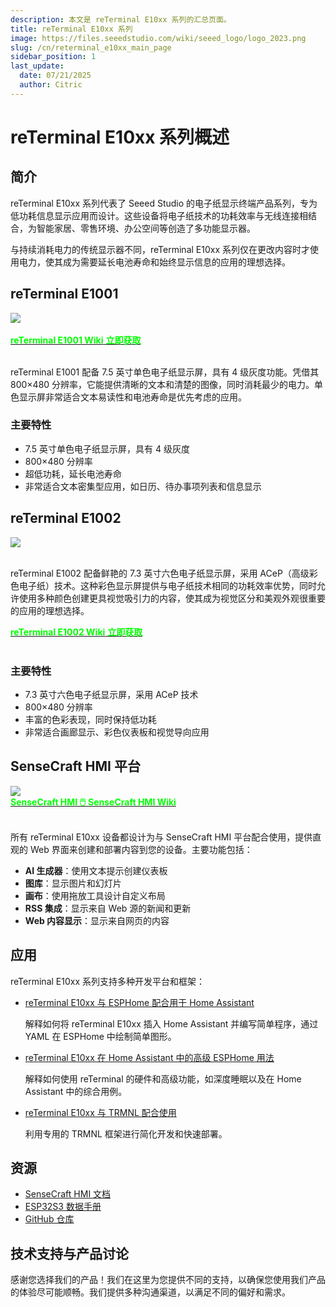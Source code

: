 ```yaml
---
description: 本文是 reTerminal E10xx 系列的汇总页面。
title: reTerminal E10xx 系列
image: https://files.seeedstudio.com/wiki/seeed_logo/logo_2023.png
slug: /cn/reterminal_e10xx_main_page
sidebar_position: 1
last_update:
  date: 07/21/2025
  author: Citric
---
```


# reTerminal E10xx 系列概述

## 简介

reTerminal E10xx 系列代表了 Seeed Studio 的电子纸显示终端产品系列，专为低功耗信息显示应用而设计。这些设备将电子纸技术的功耗效率与无线连接相结合，为智能家居、零售环境、办公空间等创造了多功能显示器。

与持续消耗电力的传统显示器不同，reTerminal E10xx 系列仅在更改内容时才使用电力，使其成为需要延长电池寿命和始终显示信息的应用的理想选择。


## reTerminal E1001

<div style={{textAlign:'center'}}><img src="https://files.seeedstudio.com/wiki/reterminal_e10xx/img/24.png" style={{width:500, height:'auto'}}/></div><br />

<div class="get_one_now_container" style={{textAlign: 'center'}}>
  <a class="get_one_now_item" href="https://wiki.seeedstudio.com/cn/getting_started_with_reterminal_e1001" target="_blank" rel="noopener noreferrer">
    <strong><span><font color={'FFFFFF'} size={"4"}>reTerminal E1001 Wiki</font></span></strong>
  </a>
  <a class="get_one_now_item" href="/cn/reterminal_e10xx_main_page" target="_blank" rel="noopener noreferrer">
    <strong><span><font color={'FFFFFF'} size={"4"}>立即获取</font></span></strong>
  </a>
</div><br />

reTerminal E1001 配备 7.5 英寸单色电子纸显示屏，具有 4 级灰度功能。凭借其 800×480 分辨率，它能提供清晰的文本和清楚的图像，同时消耗最少的电力。单色显示屏非常适合文本易读性和电池寿命是优先考虑的应用。

### 主要特性

- 7.5 英寸单色电子纸显示屏，具有 4 级灰度
- 800×480 分辨率
- 超低功耗，延长电池寿命
- 非常适合文本密集型应用，如日历、待办事项列表和信息显示

## reTerminal E1002

<div style={{textAlign:'center'}}><img src="https://files.seeedstudio.com/wiki/reterminal_e10xx/img/25.png" style={{width:500, height:'auto'}}/></div><br />

reTerminal E1002 配备鲜艳的 7.3 英寸六色电子纸显示屏，采用 ACeP（高级彩色电子纸）技术。这种彩色显示屏提供与电子纸技术相同的功耗效率优势，同时允许使用多种颜色创建更具视觉吸引力的内容，使其成为视觉区分和美观外观很重要的应用的理想选择。

<div class="get_one_now_container" style={{textAlign: 'center'}}>
  <a class="get_one_now_item" href="https://wiki.seeedstudio.com/cn/getting_started_with_reterminal_e1002" target="_blank" rel="noopener noreferrer">
    <strong><span><font color={'FFFFFF'} size={"4"}>reTerminal E1002 Wiki</font></span></strong>
  </a>
  <a class="get_one_now_item" href="/cn/reterminal_e10xx_main_page" target="_blank" rel="noopener noreferrer">
    <strong><span><font color={'FFFFFF'} size={"4"}>立即获取</font></span></strong>
  </a>
</div><br />

### 主要特性

- 7.3 英寸六色电子纸显示屏，采用 ACeP 技术
- 800×480 分辨率
- 丰富的色彩表现，同时保持低功耗
- 非常适合画廊显示、彩色仪表板和视觉导向应用

## SenseCraft HMI 平台

<div style={{textAlign:'center'}}><img src="https://files.seeedstudio.com/wiki/reterminal_e10xx/img/23.png" style={{width:1000, height:'auto'}}/></div>

<div class="get_one_now_container" style={{textAlign: 'center'}}>
    <a class="get_one_now_item" href="https://sensecraft.seeed.cc/hmi" target="_blank" rel="noopener noreferrer">
            <strong><span><font color={'FFFFFF'} size={"4"}> SenseCraft HMI 🖱️</font></span></strong>
    </a>
    <a class="get_one_now_item" href="https://wiki.seeedstudio.com/cn/sensecraft_hmi_overview" target="_blank" rel="noopener noreferrer">
            <strong><span><font color={'FFFFFF'} size={"4"}> SenseCraft HMI Wiki</font></span></strong>
  </a>
</div><br />

所有 reTerminal E10xx 设备都设计为与 SenseCraft HMI 平台配合使用，提供直观的 Web 界面来创建和部署内容到您的设备。主要功能包括：

- **AI 生成器**：使用文本提示创建仪表板
- **图库**：显示图片和幻灯片
- **画布**：使用拖放工具设计自定义布局
- **RSS 集成**：显示来自 Web 源的新闻和更新
- **Web 内容显示**：显示来自网页的内容

## 应用

reTerminal E10xx 系列支持多种开发平台和框架：

- [reTerminal E10xx 与 ESPHome 配合用于 Home Assistant](https://wiki.seeedstudio.com/cn/reterminal_e10xx_with_esphome)

  解释如何将 reTerminal E10xx 插入 Home Assistant 并编写简单程序，通过 YAML 在 ESPHome 中绘制简单图形。

- [reTerminal E10xx 在 Home Assistant 中的高级 ESPHome 用法](https://wiki.seeedstudio.com/cn/reterminal_e10xx_with_esphome_advanced)

  解释如何使用 reTerminal 的硬件和高级功能，如深度睡眠以及在 Home Assistant 中的综合用例。

- [reTerminal E10xx 与 TRMNL 配合使用](https://wiki.seeedstudio.com/cn/reterminal_e10xx_trmnl)

  利用专用的 TRMNL 框架进行简化开发和快速部署。

<!-- - [GxEPD2 Library Support](https://wiki.seeedstudio.com/cn/reTerminal_GxEPD2)
Leverage the powerful GxEPD2 library for advanced ePaper display control and rendering.

- [LVGL + SquareLine Studio](https://wiki.seeedstudio.com/cn/reTerminal_LVGL_SquareLine)
Create rich graphical interfaces using LVGL and the visual SquareLine Studio designer. -->

## 资源

- [SenseCraft HMI 文档](/cn/reterminal_e10xx_main_page)
- [ESP32S3 数据手册](/cn/reterminal_e10xx_main_page)
- [GitHub 仓库](/cn/reterminal_e10xx_main_page)

## 技术支持与产品讨论

感谢您选择我们的产品！我们在这里为您提供不同的支持，以确保您使用我们产品的体验尽可能顺畅。我们提供多种沟通渠道，以满足不同的偏好和需求。

<div class="table-center">
  <div class="button_tech_support_container">
  <a href="https://forum.seeedstudio.com/" class="button_forum"></a> 
  <a href="https://www.seeedstudio.com/contacts" class="button_email"></a>
  </div>

  <div class="button_tech_support_container">
  <a href="https://discord.gg/eWkprNDMU7" class="button_discord"></a> 
  <a href="https://github.com/Seeed-Studio/wiki-documents/discussions/69" class="button_discussion"></a>
  </div>
</div>